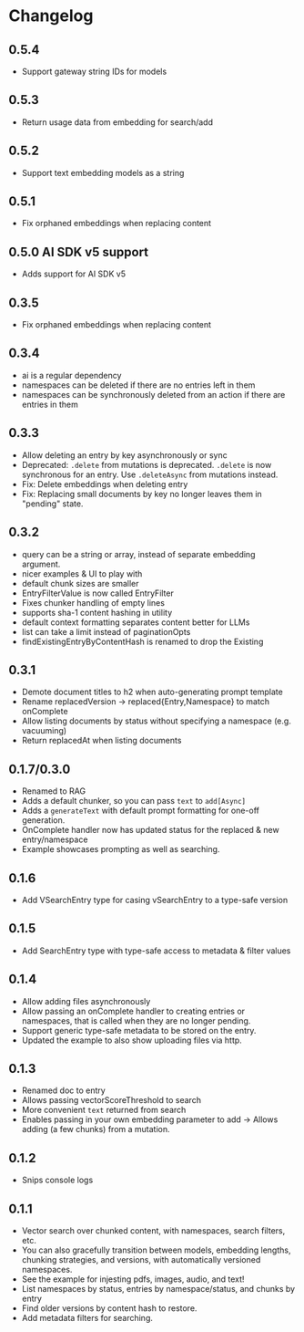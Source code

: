 # Changelog

## 0.5.4

- Support gateway string IDs for models

## 0.5.3

- Return usage data from embedding for search/add

## 0.5.2

- Support text embedding models as a string

## 0.5.1

- Fix orphaned embeddings when replacing content

## 0.5.0 AI SDK v5 support

- Adds support for AI SDK v5

## 0.3.5

- Fix orphaned embeddings when replacing content

## 0.3.4

- ai is a regular dependency
- namespaces can be deleted if there are no entries left in them
- namespaces can be synchronously deleted from an action if there
  are entries in them

## 0.3.3

- Allow deleting an entry by key asynchronously or sync
- Deprecated: `.delete` from mutations is deprecated.
  `.delete` is now synchronous for an entry.
  Use `.deleteAsync` from mutations instead.
- Fix: Delete embeddings when deleting entry
- Fix: Replacing small documents by key no longer leaves
  them in "pending" state.

## 0.3.2

- query can be a string or array, instead of separate embedding argument.
- nicer examples & UI to play with
- default chunk sizes are smaller
- EntryFilterValue is now called EntryFilter
- Fixes chunker handling of empty lines
- supports sha-1 content hashing in utility
- default context formatting separates content better for LLMs
- list can take a limit instead of paginationOpts
- findExistingEntryByContentHash is renamed to drop the Existing

## 0.3.1

- Demote document titles to h2 when auto-generating prompt template
- Rename replacedVersion -> replaced{Entry,Namespace} to match onComplete
- Allow listing documents by status without specifying a namespace (e.g. vacuuming)
- Return replacedAt when listing documents

## 0.1.7/0.3.0

- Renamed to RAG
- Adds a default chunker, so you can pass `text` to `add[Async]`
- Adds a `generateText` with default prompt formatting for one-off generation.
- OnComplete handler now has updated status for the replaced & new entry/namespace
- Example showcases prompting as well as searching.

## 0.1.6

- Add VSearchEntry type for casing vSearchEntry to a type-safe version

## 0.1.5

- Add SearchEntry type with type-safe access to metadata & filter values

## 0.1.4

- Allow adding files asynchronously
- Allow passing an onComplete handler to creating entries
  or namespaces, that is called when they are no longer pending.
- Support generic type-safe metadata to be stored on the entry.
- Updated the example to also show uploading files via http.

## 0.1.3

- Renamed doc to entry
- Allows passing vectorScoreThreshold to search
- More convenient `text` returned from search
- Enables passing in your own embedding parameter to add
  -> Allows adding (a few chunks) from a mutation.

## 0.1.2

- Snips console logs

## 0.1.1

- Vector search over chunked content, with namespaces, search filters, etc.
- You can also gracefully transition between models, embedding lengths,
  chunking strategies, and versions, with automatically versioned namespaces.
- See the example for injesting pdfs, images, audio, and text!
- List namespaces by status, entries by namespace/status, and chunks by entry
- Find older versions by content hash to restore.
- Add metadata filters for searching.
